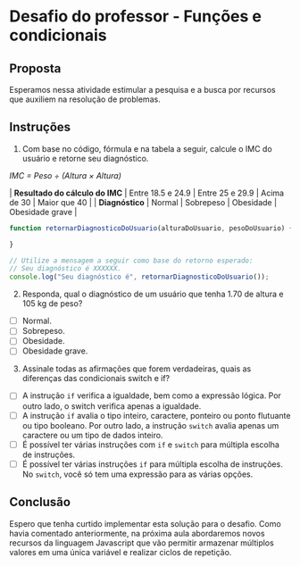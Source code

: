# Desafio do professor - Funções e condicionais

## Proposta

Esperamos nessa atividade estimular a pesquisa e a busca por recursos que auxiliem na resolução de problemas.

## Instruções

1. Com base no código, fórmula e na tabela a seguir, calcule o IMC do usuário e retorne seu diagnóstico.

*IMC = Peso ÷ (Altura × Altura)*

| **Resultado do cálculo do IMC** | Entre 18.5 e 24.9 | Entre 25 e 29.9 | Acima de 30 | Maior que 40 |
| **Diagnóstico** | Normal | Sobrepeso | Obesidade | Obesidade grave |


```js
function retornarDiagnosticoDoUsuario(alturaDoUsuario, pesoDoUsuario) {

}

// Utilize a mensagem a seguir como base do retorno esperado:
// Seu diagnóstico é XXXXXX.
console.log("Seu diagnóstico é", retornarDiagnosticoDoUsuario());
```

2. Responda, qual o diagnóstico de um usuário que tenha 1.70 de altura e 105 kg de peso?

- [ ] Normal.
- [ ] Sobrepeso.
- [ ] Obesidade.
- [ ] Obesidade grave.

3. Assinale todas as afirmações que forem verdadeiras, quais as diferenças das condicionais switch e if?

- [ ] A instrução `if` verifica a igualdade, bem como a expressão lógica. Por outro lado, o switch verifica apenas a igualdade. 
- [ ] A instrução `if` avalia o tipo inteiro, caractere, ponteiro ou ponto flutuante ou tipo booleano. Por outro lado, a instrução `switch` avalia apenas um caractere ou um tipo de dados inteiro.
- [ ] É possível ter várias instruções com `if` e `switch` para múltipla escolha de instruções.
- [ ] É possível ter várias instruções `if` para múltipla escolha de instruções. No `switch`, você só tem uma expressão para as várias opções.

## Conclusão

Espero que tenha curtido implementar esta solução para o desafio. Como havia comentado anteriormente, na próxima aula abordaremos novos recursos da linguagem Javascript que vão permitir armazenar múltiplos valores em uma única variável e realizar ciclos de repetição.
